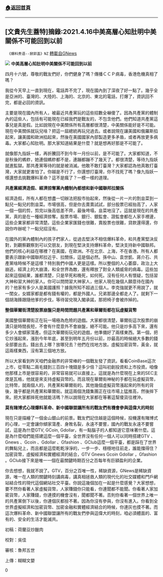 ###  [:house:返回首頁](https://github.com/ourhimalayas/txt)
---

## [文貴先生蓋特]摘錄:2021.4.16中美高層心知肚明中美關係不可能回到以前
` 《爆料贵语--掀郭盖》NZ` [轉載自GNews](https://gnews.org/zh-hans/1121845/)

![]()![](https://www.gnews.org/wp-content/uploads/2021/04/image001-52.jpg)
**中美高層心知肚明中美關係不可能回到以前**

四月十六號，尊敬的戰友們好，你們健身了嗎？傳播ＣＣＰ病毒，香港危機真相了嗎？

我從今天早上一直到現在，電話弄不完了，現在國內到了深夜了好一點了。幾乎全是亞洲的、臺灣的、大陸的、上海的、北京的、東北的電話，打爆了，資訊回不完，都是必回的資訊。

主要是現在國內所有人，被最近共產黨玩的這些招數全嚇傻了。因為共產黨的體制內的這些人，包括有可能現在已經我們是戰友的，不包含他們。他們知道共產黨這事兒是真是假。比如說現在中美關係所有高層都很清楚，中美關係能好是不可能。現在中美關係就玩兒啥？把這一屆總統再玩兒過去。或者說現在讓美國和俄羅斯掐起來，讓美國和歐洲掐起來，然後在美國國家內部製造更多矛盾，或者再放更多病毒。大家都心知肚明。那大家知道結果是什麼？就是想再好那是不可能了。

就像那九指妖一樣，再折騰回不到今年一月份以前，是不可能了。大家都知道，不是秋後的螞蚱，她連個螞蚱都不是，連蹦都蹦不了幾天了。都很清楚，等待九指妖就進監獄。那共產黨等待的就是被消滅。他敢不敢打臺灣？大家都認為他真敢打臺灣，大家就更害怕了。你越是不行了，你還想打臺灣，你不找死了嗎？像九指妖一樣還想去挑戰爆料革命？這不是瘋了？一模一樣的道理。

**共產黨經濟造假、經濟掠奪黨內體制內都想和新中國聯邦拉關係**

經濟造假，所有人都在想盡一切辦法把股市抬起來，然後從一片一片的割韭菜到一點兒一點兒的割韭菜。市場很高，但是你去賣賣試試，部分股票已經抬高了，人家一個一個的剪，剪完以後高低差不齊，最後垮塌，韭菜地沒了。這就是現在的共產黨，真的是在一種經濟掠奪。股票市場、銀行、銀監會、證監會都在人家手裡邊，這些企業家都非常清楚。這些企業家匯錢也很難，賣股票也很難，貸款還得還，你說你咋辦呢？一點兒招沒有。

在國外的黨內體制內的孩子們家人，從過去堅決不相信爆料革命，和共產黨堅決反對，到觀察觀察到可以交朋友，到現在堅決支持爆料革命，堅決支持新中國聯邦。他們的核心利益在哪裡？在美國，在歐洲。不在北京、上海，不在香港。所有人都要表示跟新中國聯邦拉近乎、拉關係，這是個必然。孫中山、袁世凱、蔣介石、共產黨啥時候不是這樣？特別我們中國人更是這樣。所以整個的人心萎靡，政治上大崩逃，經濟上的大崩潰，和全世界為敵，還有釋放了對全人類威脅的病毒。這些加起來這個結果，誰都清楚，只是早死和晚死，如何死。沒有任何人有懷疑，包括習大神和習大神的家人。你可以問問習大神家人，他家人現在幾個人願意待在國內的？他家有多少人是美國護照？據我所知不超過三個人。李克強就更不用說了，就一閨女，女婿家都是都有錢有權的，都是外國人。兄弟那邊全都走人了。就剩下一個胡海鋒跟隨他爹的步伐，等待習兌現入閣承諾，那把椅子會被炸掉的。

**整個華爾街清楚股票崩盤只是時間問題共產黨和華爾街都在玩虛擬貨幣**

美國整個華爾街正在玩一場極為危險的遊戲。大家都很清楚，華爾街這次股票的崩潰只是時間長短，不會有什麼意外不會崩盤，絕不可能。他只是炒多高下來，還有多少人會傾家蕩產。但這次華爾街玩兒的遊戲，他準備好了兩樣東西。第一個，把它炒漲起來，漲到今年年底，甚至到明年五月份以前，炒最高的時候絕大多數的錢全部要出去。錢出去上哪？放哪兒去？他們在找地方放。虛擬加密貨幣，黃金，就這兩樣東西，沒有第三個地方放。

所以大家看到昨天咱們金融界的非常棒的一個戰友發了資訊，看看CoinBase這次上市，從零點二兩毛錢到三百四十塊錢是多少倍？這叫初創投資和上市投資。咱像他那樣上市是很容易的，非常容易就可以直接上。這就是為什麼現在上來的SEC主席是瓦格，他就是來支持虛擬貨幣的。而且現在華爾街神秘的手都在玩虛擬貨幣，比特幣，就兩個人的，共產黨和華爾街的。其他幾個虛擬貨幣漲起來的所有的背後，幾乎都是共產黨和華爾街。就這兩個洗錢集團正在往市場上猛推高，然後摔下來。把大家都摔死他就能活嗎？所以說現在大家都在等著這幫傻貨往裡沖。

**莫有賭博式心理爆料革命、新中國聯盟讓所有的戰友們有機會參與這偉大的時刻**

現在只是描繪了一個金山銀山的前景。戰友們記住越是這個時候，投機還有賭博式的心理，一定會讓你傾家蕩產、身敗名裂，永遠不要嘗，國內的戰友永遠不要嘗試，這是為什麼GTV, GCoin, Gdollar，有一點腦子的人都知道它意味著什麼。這是為什麼咱們能搭建這麼一個平臺，全世界沒有任何一個人可以同時搭建GTV 、Gnews 、Gcoin 、Gdollar 、Gfashion 、GClub這麼一個平臺，都是踩在了世界的舞點兒上，而且都是這麼乾乾淨淨的，一步一步、穩穩地往前走，誰能擋得住？加密貨幣，虛擬經濟和實體經濟的結合，GTV Gnews Gcoin Gdollar ，Gfashion 。GClub接下來是唯一一個在最關鍵時期百分之百每年有巨額盈利的企業。

你去想想，我就不說了。GTV，百分之百唯一性，稀缺資源，GNews是稀缺資源，唯一在人類的關鍵時刻講病毒，講真相拯救人類的現代化的社交媒體和門戶網站結合性的現代這個網站社交平臺。你說這幾個加在一起是什麼感覺？大家想想，要不然你看著人家虛擬貨幣，人家賺錢你只能看，你連聞都不能聞。你看著人家加密貨幣，人家賺錢，你連摸的機會沒有，聞都聞不著。否則你看著一個世界上唯一的共產黨倒下以後，你連個灰都撿不著。因為你沒有參與，你沒有進入。你看到全世界虛擬經濟和加密貨幣、加密金融和實體經濟結合的時候，你連灰也摸不著。而這次爆料革命、新中國聯盟讓所有的戰友們參與這偉大的時刻，咱必須體面的、富有的、安全的生活才能滅共。



初稿：荷蘭豆炒臘肉

校對：吳佳

審核：魯邦五世

上傳：糊糊文嬰

0
